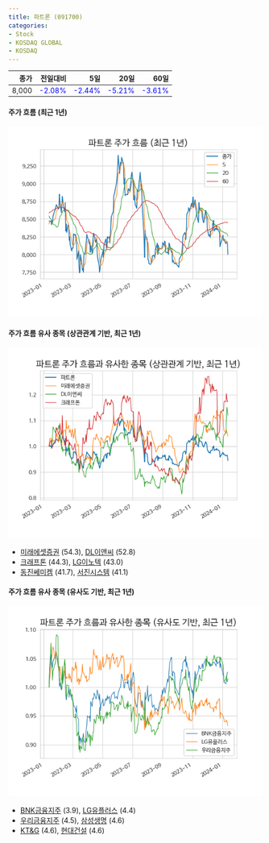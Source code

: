 ```yaml
---
title: 파트론 (091700)
categories:
- Stock
- KOSDAQ GLOBAL
- KOSDAQ
---
```


|종가|전일대비|5일|20일|60일|
|---:|-------:|--:|---:|---:|
|8,000|<span style="color: blue">-2.08%</span>|<span style="color: blue">-2.44%</span>|<span style="color: blue">-5.21%</span>|<span style="color: blue">-3.61%</span>|

<!-- more -->

#### 주가 흐름 (최근 1년)
![091700](/assets/images/stock/091700.png)


#### 주가 흐름 유사 종목 (상관관계 기반, 최근 1년)
![091700](/assets/images/stock/091700_corr.png)
- [미래에셋증권](/006800/) (54.3), [DL이앤씨](/375500/) (52.8)
- [크래프톤](/259960/) (44.3), [LG이노텍](/011070/) (43.0)
- [동진쎄미켐](/005290/) (41.7), [서진시스템](/178320/) (41.1)


#### 주가 흐름 유사 종목 (유사도 기반, 최근 1년)
![091700](/assets/images/stock/091700_sim.png)
- [BNK금융지주](/138930/) (3.9), [LG유플러스](/032640/) (4.4)
- [우리금융지주](/316140/) (4.5), [삼성생명](/032830/) (4.6)
- [KT&G](/033780/) (4.6), [현대건설](/000720/) (4.6)